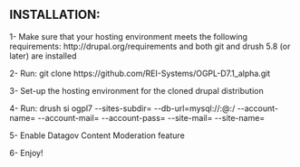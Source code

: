<h2>INSTALLATION:</h2>
<p>1- Make sure that your hosting environment meets the following requirements: http://drupal.org/requirements and both git and drush 5.8 (or later) are installed</p>
<p>2- Run: git clone https://github.com/REI-Systems/OGPL-D7.1_alpha.git</p>
<p>3- Set-up the hosting environment for the cloned drupal distribution</p>
<p>4- Run: drush si ogpl7 --sites-subdir=<domain> --db-url=mysql://<username>:<password>@<domain>:<port>/<database> --account-name=<username> --account-mail=<accountemail> --account-pass=<userpassword> --site-mail=<siteemail> --site-name=<sitename></p>
<p>5- Enable Datagov Content Moderation feature</p> 
<p>6- Enjoy!</p>

